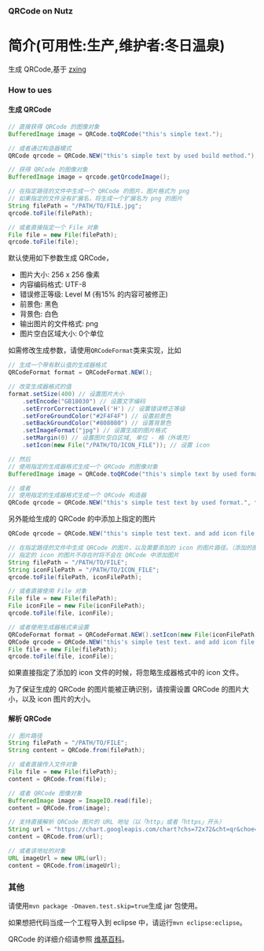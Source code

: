 ### QRCode on Nutz

简介(可用性:生产,维护者:冬日温泉)
==================================

生成 QRCode,基于 [zxing](http://code.google.com/p/zxing/)

### How to ues

#### 生成 QRCode

```java
// 直接获得 QRCode 的图像对象
BufferedImage image = QRCode.toQRCode("this's simple text.");

// 或者通过构造器模式
QRCode qrcode = QRCode.NEW("this's simple text by used build method.");

// 获得 QRCode 的图像对象
BufferedImage image = qrcode.getQrcodeImage();

// 在指定路径的文件中生成一个 QRCode 的图片，图片格式为 png
// 如果指定的文件没有扩展名，将生成一个扩展名为 png 的图片
String filePath = "/PATH/TO/FILE.jpg";
qrcode.toFile(filePath);

// 或者直接指定一个 File 对象
File file = new File(filePath);
qrcode.toFile(file);
```

默认使用如下参数生成 QRCode，

* 图片大小: 256 x 256 像素
* 内容编码格式: UTF-8
* 错误修正等级: Level M (有15% 的内容可被修正)
* 前景色: 黑色
* 背景色: 白色
* 输出图片的文件格式: png
* 图片空白区域大小: 0个单位

如需修改生成参数，请使用`QRCodeFormat`类来实现，比如

```java
// 生成一个带有默认值的生成器格式
QRCodeFormat format = QRCodeFormat.NEW();

// 改变生成器格式的值
format.setSize(400) // 设置图片大小
    .setEncode("GB18030") // 设置文字编码
    .setErrorCorrectionLevel('H') // 设置错误修正等级
    .setForeGroundColor("#2F4F4F") // 设置前景色
    .setBackGroundColor("#808080") // 设置背景色
    .setImageFormat("jpg") // 设置生成的图片格式
    .setMargin(0) // 设置图片空白区域, 单位 - 格（外填充）
    .setIcon(new File("/PATH/TO/ICON_FILE")); // 设置 icon

// 然后
// 使用指定的生成器格式生成一个 QRCode 的图像对象
BufferedImage image = QRCode.toQRCode("this's simple text by used format.", format);

// 或者
// 使用指定的生成器格式生成一个 QRCode 构造器
QRCode qrcode = QRCode.NEW("this's simple test text by used format.", format);
```

另外能给生成的 QRCode 的中添加上指定的图片

```java
QRCode qrcode = QRCode.NEW("this's simple test text. and add icon file.");

// 在指定路径的文件中生成 QRCode 的图片，以及需要添加的 icon 的图片路径。（添加的图片不支持 ico 格式）
// 指定的 icon 的图片不存在时将不会在 QRCode 中添加图片
String filePath = "/PATH/TO/FILE";
String iconFilePath = "/PATH/TO/ICON_FILE";
qrcode.toFile(filePath, iconFilePath);

// 或者直接使用 File 对象
File file = new File(filePath);
File iconFile = new File(iconFilePath);
qrcode.toFile(file, iconFile);

// 或者使用生成器格式来设置
QRCodeFormat format = QRCodeFormat.NEW().setIcon(new File(iconFilePath));
QRCode qrcode = QRCode.NEW("this's simple test text. and add icon file form format.", format);
File file = new File(filePath);
qrcode.toFile(file, iconFile);
```

如果直接指定了添加的 icon 文件的时候，将忽略生成器格式中的 icon 文件。

为了保证生成的 QRCode 的图片能被正确识别，请按需设置 QRCode 的图片大小，以及 icon 图片的大小。

#### 解析 QRCode

```java
// 图片路径
String filePath = "/PATH/TO/FILE";
String content = QRCode.from(filePath);

// 或者直接传入文件对象
File file = new File(filePath);
content = QRCode.from(file);

// 或者 QRCode 图像对象
BufferedImage image = ImageIO.read(file);
content = QRCode.from(image);

// 支持直接解析 QRCode 图片的 URL 地址（以「http」或者「https」开头）
String url = "https://chart.googleapis.com/chart?chs=72x72&cht=qr&choe=UTF-8&chl=http%3A%2F%2Fwww.nutz.cn%2F";
content = QRCode.from(url);

// 或者该地址的对象
URL imageUrl = new URL(url);
content = QRCode.from(imageUrl);
```

### 其他

请使用`mvn package -Dmaven.test.skip=true`生成 jar 包使用。

如果想把代码当成一个工程导入到 eclipse 中，请运行`mvn eclipse:eclipse`。

QRCode 的详细介绍请参照 [维基百科](http://zh.wikipedia.org/zh-cn/QR%E7%A0%81)。